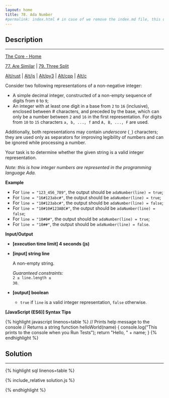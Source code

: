 ```yaml
---
layout: home
title: 78. Ada Number
#permalink: index.html # in case of we remove the index.md file, this doc will be the index page
---
```


<div class="row">
<div class="columnStmt" markdown="1">

## Description

---

[The Core - Home](../../code-signal-arcade-thecore/README.html)

[77. Are Similar](../77_areSimilar/README.html) | [79. Three Split](../79_threeSplit/README.html)

[Alt/rust](./Alt_rust/README.md) | [Alt/js](./Alt_js/README.html) | [Alt/py3](./Alt_py3/README.md) | [Alt/cpp](./Alt_cpp/README.md) | [Alt/c](./Alt_c/README.md)

Consider two following representations of a non-negative integer:

- A simple decimal integer, constructed of a non-empty sequence of digits from <code>0</code> to <code>9</code>;
- An integer with at least one digit in a base from <code>2</code> to <code>16</code> (inclusive), enclosed between # characters, and preceded by the base, which can only be a number between <code>2</code> and <code>16</code> in the first representation. For digits from <code>10</code> to <code>15</code> characters <code>a, b, ..., f</code> and <code>A, B, ..., F</code> are used.

Additionally, both representations may contain _underscore_ (<code>_</code>) characters; they are used only as separators for improving legibility of numbers and can be ignored while processing a number.

Your task is to determine whether the given string is a valid integer representation.

_Note: this is how integer numbers are represented in the programming language Ada._

**Example**

- For <code>line = "123_456_789"</code>, the output should be
<code>adaNumber(line) = true</code>;
- For <code>line = "16#123abc#"</code>, the output should be
<code>adaNumber(line) = true</code>;
- For <code>line = "10#123abc#"</code>, the output should be
<code>adaNumber(line) = false</code>;
- For <code>line = "10#10#123ABC#"</code>, the output should be
<code>adaNumber(line) = false</code>;
- For <code>line = "10#0#"</code>, the output should be
<code>adaNumber(line) = true</code>;
- For <code>line = "10##"</code>, the output should be
<code>adaNumber(line) = false</code>.

**Input/Output**

- **[execution time limit] 4 seconds (js)**

- **[input] string line**

  A non-empty string.<br>

  _Guaranteed constraints:_<br>
  <code>2 ≤ line.length ≤ 30</code>.

- **[output] boolean**
  - <code>true</code> if <code>line</code> is a valid integer representation, <code>false</code> otherwise.

**[JavaScript (ES6)] Syntax Tips**

{% highlight javascript linenos=table %}
// Prints help message to the console
// Returns a string
function helloWorld(name) {
console.log("This prints to the console when you Run Tests");
return "Hello, " + name;
}
{% endhighlight %}

</div>
<div class="columnSol" markdown="1">

## Solution

---

{% highlight sql linenos=table %}

{% include_relative solution.js %}

{% endhighlight %}

</div>
</div>
